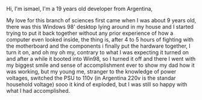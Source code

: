 Hi, I'm ismael, I'm a 19 years old developer from Argentina, 

My love for this branch of sciences first came when I was about 9 years old, there was this Windows 98' desktop lying around in my house and I started trying to put it back together without any prior experience of how a computer even looked inside, the thing is, after 4 to 5 hours of fighting with the motherboard and the components i finally put the hardware together, I turn it on, and oh my oh my, contrary to what I was expecting it turned on and after a while it booted into Win98, so I turned it off and there I went with my biggest smile and sense of accomplishment ever to show my dad how it was working, but my young me, stranger to the knowledge of power voltages, switched the PSU to 110v (in Argentina 220v is the standar household voltage) sooo it kind of exploded, but I was still so happy with what I had accomplished.
